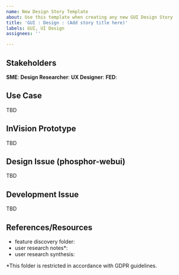 ```yaml
---
name: New Design Story Template
about: Use this template when creating any new GUI Design Story
title: 'GUI : Design : (Add story title here)'
labels: GUI, UI Design
assignees: ''

---
```


## Stakeholders
**SME**:
**Design Researcher**:
**UX Designer**:
**FED**:

## Use Case
TBD

## InVision Prototype
TBD

## Design Issue (phosphor-webui)
TBD

## Development Issue 
TBD

## References/Resources
- feature discovery folder: 
- user research notes*: 
- user research synthesis: 

*This folder is restricted in accordance with GDPR guidelines.
